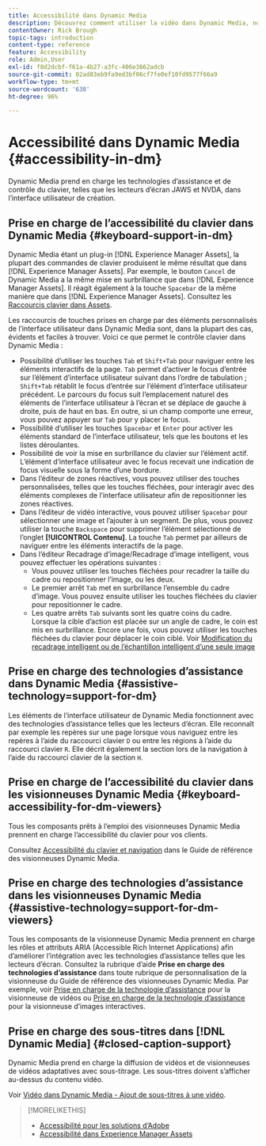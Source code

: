 ```yaml
---
title: Accessibilité dans Dynamic Media
description: Découvrez comment utiliser la vidéo dans Dynamic Media, notamment les bonnes pratiques pour le codage de vidéos, la publication des vidéos sur YouTube et l’affichage des rapports vidéo. Découvrez également comment ajouter des sous-titres, des sous-titres ou des marqueurs de chapitre aux vidéos.
contentOwner: Rick Brough
topic-tags: introduction
content-type: reference
feature: Accessibility
role: Admin,User
exl-id: f8d2dcbf-f61a-4b27-a3fc-406e3662adcb
source-git-commit: 02ad83eb9fa9ed3bf06cf7fe0ef10fd9577f66a9
workflow-type: tm+mt
source-wordcount: '638'
ht-degree: 96%

---
```


# Accessibilité dans Dynamic Media {#accessibility-in-dm}

Dynamic Media prend en charge les technologies d’assistance et de contrôle du clavier, telles que les lecteurs d’écran JAWS et NVDA, dans l’interface utilisateur de création.

## Prise en charge de l’accessibilité du clavier dans Dynamic Media {#keyboard-support-in-dm}

Dynamic Media étant un plug-in [!DNL Experience Manager Assets], la plupart des commandes de clavier produisent le même résultat que dans [!DNL Experience Manager Assets]. Par exemple, le bouton `Cancel` de Dynamic Media a la même mise en surbrillance que dans [!DNL Experience Manager Assets]. Il réagit également à la touche `Spacebar` de la même manière que dans [!DNL Experience Manager Assets]. Consultez les [Raccourcis clavier dans Assets](/help/assets/accessibility.md#keyboard-shortcuts).

Les raccourcis de touches prises en charge par des éléments personnalisés de l’interface utilisateur dans Dynamic Media sont, dans la plupart des cas, évidents et faciles à trouver. Voici ce que permet le contrôle clavier dans Dynamic Media :

* Possibilité d’utiliser les touches `Tab` et `Shift+Tab` pour naviguer entre les éléments interactifs de la page.
`Tab` permet d’activer le focus d’entrée sur l’élément d’interface utilisateur suivant dans l’ordre de tabulation ; `Shift+Tab` rétablit le focus d’entrée sur l’élément d’interface utilisateur précédent.
Le parcours du focus suit l’emplacement naturel des éléments de l’interface utilisateur à l’écran et se déplace de gauche à droite, puis de haut en bas. En outre, si un champ comporte une erreur, vous pouvez appuyer sur `Tab` pour y placer le focus.
* Possibilité d’utiliser les touches `Spacebar` et `Enter` pour activer les éléments standard de l’interface utilisateur, tels que les boutons et les listes déroulantes.
* Possibilité de voir la mise en surbrillance du clavier sur l’élément actif. L’élément d’interface utilisateur avec le focus recevait une indication de focus visuelle sous la forme d’une bordure.
* Dans l’éditeur de zones réactives, vous pouvez utiliser des touches personnalisées, telles que les touches fléchées, pour interagir avec des éléments complexes de l’interface utilisateur afin de repositionner les zones réactives.
* Dans l’éditeur de vidéo interactive, vous pouvez utiliser `Spacebar` pour sélectionner une image et l’ajouter à un segment. De plus, vous pouvez utiliser la touche `Backspace` pour supprimer l’élément sélectionné de l’onglet **[!UICONTROL Contenu]**. La touche `Tab` permet par ailleurs de naviguer entre les éléments interactifs de la page.
* Dans l’éditeur Recadrage d’image/Recadrage d’image intelligent, vous pouvez effectuer les opérations suivantes :
   * Vous pouvez utiliser les touches fléchées pour recadrer la taille du cadre ou repositionner l’image, ou les deux.
   * Le premier arrêt `Tab` met en surbrillance l’ensemble du cadre d’image. Vous pouvez ensuite utiliser les touches fléchées du clavier pour repositionner le cadre.
   * Les quatre arrêts `Tab` suivants sont les quatre coins du cadre. Lorsque la cible d’action est placée sur un angle de cadre, le coin est mis en surbrillance. Encore une fois, vous pouvez utiliser les touches fléchées du clavier pour déplacer le coin ciblé.
Voir [Modification du recadrage intelligent ou de l’échantillon intelligent d’une seule image](/help/assets/dynamic-media/image-profiles.md#editing-the-smart-crop-or-smart-swatch-of-a-single-image)

<!-- Keyboarding is the same because Dynamic Media is using the same UI library (Coral 3 (Experience Manager 6.5) or Coral Spectrum (in Skyline)) as entire Experience Manager Assets.  -->

<!-- In the Hotspot editor, Dynamic Media lets you use arrow keys to control the position of a hot spot. See [Carousel Banners](/help/assets/dynamic-media/carousel-banners.md#adding-hotspots-or-image-maps-to-an-image-banner) or [Interactive Images](/help/assets/dynamic-media/interactive-images.md#adding-hotspots-to-an-image-banner)  -->

<!-- I think we should definitely mention this in the DM-specific area of documentation for keyboard support. -->

<!-- I would not get into much of details of specific keyboard support logic of these editors. One of the reasons - chances are that accessibility support will receive Phase2-like attention, with more holistic approach. -->

## Prise en charge des technologies d’assistance dans Dynamic Media {#assistive-technology=support-for-dm}

Les éléments de l’interface utilisateur de Dynamic Media fonctionnent avec des technologies d’assistance telles que les lecteurs d’écran. Elle reconnaît par exemple les repères sur une page lorsque vous naviguez entre les repères à l’aide du raccourci clavier `D` ou entre les régions à l’aide du raccourci clavier `R`. Elle décrit également la section lors de la navigation à l’aide du raccourci clavier de la section `H`.

## Prise en charge de l’accessibilité du clavier dans les visionneuses Dynamic Media {#keyboard-accessibility-for-dm-viewers}

Tous les composants prêts à l’emploi des visionneuses Dynamic Media prennent en charge l’accessibilité du clavier pour vos clients.

Consultez [Accessibilité du clavier et navigation](https://experienceleague.adobe.com/docs/dynamic-media-developer-resources/library/c-keyboard-accessibility.html?lang=fr) dans le Guide de référence des visionneuses Dynamic Media.

## Prise en charge des technologies d’assistance dans les visionneuses Dynamic Media {#assistive-technology=support-for-dm-viewers}

Tous les composants de la visionneuse Dynamic Media prennent en charge les rôles et attributs ARIA (Accessible Rich Internet Applications) afin d’améliorer l’intégration avec les technologies d’assistance telles que les lecteurs d’écran.
Consultez la rubrique d’aide **Prise en charge des technologies d’assistance** dans toute rubrique de personnalisation de la visionneuse du Guide de référence des visionneuses Dynamic Media. Par exemple, voir [Prise en charge de la technologie d’assistance](https://experienceleague.adobe.com/docs/dynamic-media-developer-resources/library/viewers-aem-assets-dmc/video/r-html5-video-viewer-20-assistive.html?lang=fr) pour la visionneuse de vidéos ou [Prise en charge de la technologie d’assistance](https://experienceleague.adobe.com/docs/dynamic-media-developer-resources/library/viewers-for-aem-assets-only/interactive-images/c-html5-aem-interactive-image-assistive.html?lang=fr#viewers-for-aem-assets-only) pour la visionneuse d’images interactives.

## Prise en charge des sous-titres dans [!DNL Dynamic Media] {#closed-caption-support}

Dynamic Media prend en charge la diffusion de vidéos et de visionneuses de vidéos adaptatives avec sous-titrage. Les sous-titres doivent s’afficher au-dessus du contenu vidéo.

Voir [Vidéo dans Dynamic Media - Ajout de sous-titres à une vidéo](/help/assets/dynamic-media/video.md#adding-captions-to-video).


>[!MORELIKETHIS]
>
>* [Accessibilité pour les solutions d’Adobe](https://www.adobe.com/accessibility.html)
>* [Accessibilité dans Experience Manager Assets](/help/assets/dynamic-media/accessibility-dm.md)
